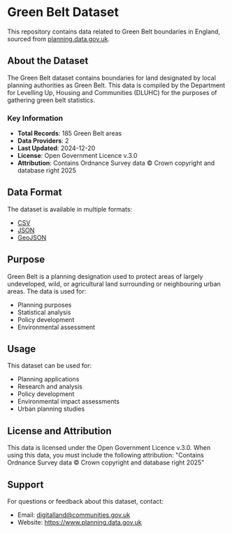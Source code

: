 # Green Belt Dataset

This repository contains data related to Green Belt boundaries in England, sourced from [planning.data.gov.uk](https://www.planning.data.gov.uk/dataset/green-belt).

## About the Dataset

The Green Belt dataset contains boundaries for land designated by local planning authorities as Green Belt. This data is compiled by the Department for Levelling Up, Housing and Communities (DLUHC) for the purposes of gathering green belt statistics.

### Key Information
- **Total Records**: 185 Green Belt areas
- **Data Providers**: 2
- **Last Updated**: 2024-12-20
- **License**: Open Government Licence v.3.0
- **Attribution**: Contains Ordnance Survey data © Crown copyright and database right 2025

## Data Format

The dataset is available in multiple formats:
- [CSV](https://green-belt-uk.doodan.com/green-belt-gb-en.csv)
- [JSON](https://green-belt-uk.doodan.com/green-belt-gb-en.json)
- [GeoJSON](https://green-belt-uk.doodan.com/green-belt-gb-en.geojson)

## Purpose

Green Belt is a planning designation used to protect areas of largely undeveloped, wild, or agricultural land surrounding or neighbouring urban areas. The data is used for:
- Planning purposes
- Statistical analysis
- Policy development
- Environmental assessment

## Usage

This dataset can be used for:
- Planning applications
- Research and analysis
- Policy development
- Environmental impact assessments
- Urban planning studies

## License and Attribution

This data is licensed under the Open Government Licence v.3.0. When using this data, you must include the following attribution:
"Contains Ordnance Survey data © Crown copyright and database right 2025"

## Support

For questions or feedback about this dataset, contact:
- Email: digitalland@communities.gov.uk
- Website: https://www.planning.data.gov.uk 